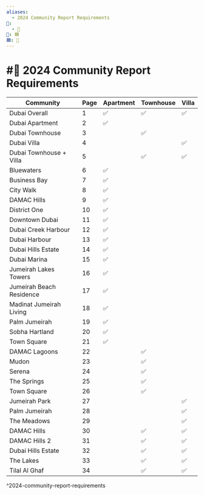 ```yaml
---
aliases:
  - 2024 Community Report Requirements
📁:
  - 💼
💼: 🟦
🟦: 📍
---
```

# #📝 2024 Community Report Requirements

| Community                | Page | Apartment | Townhouse | Villa |
| ------------------------ | ---- | --------- | --------- | ----- |
| Dubai Overall            | 1    | ✅         | ✅         | ✅     |
| Dubai Apartment          | 2    | ✅         |           |       |
| Dubai Townhouse          | 3    |           | ✅         |       |
| Dubai Villa              | 4    |           |           | ✅     |
| Dubai Townhouse + Villa  | 5    |           | ✅         | ✅     |
| Bluewaters               | 6    | ✅         |           |       |
| Business Bay             | 7    | ✅         |           |       |
| City Walk                | 8    | ✅         |           |       |
| DAMAC Hills              | 9    | ✅         |           |       |
| District One             | 10   | ✅         |           |       |
| Downtown Dubai           | 11   | ✅         |           |       |
| Dubai Creek Harbour      | 12   | ✅         |           |       |
| Dubai Harbour            | 13   | ✅         |           |       |
| Dubai Hills Estate       | 14   | ✅         |           |       |
| Dubai Marina             | 15   | ✅         |           |       |
| Jumeirah Lakes Towers    | 16   | ✅         |           |       |
| Jumeirah Beach Residence | 17   | ✅         |           |       |
| Madinat Jumeirah Living  | 18   | ✅         |           |       |
| Palm Jumeirah            | 19   | ✅         |           |       |
| Sobha Hartland           | 20   | ✅         |           |       |
| Town Square              | 21   | ✅         |           |       |
| DAMAC Lagoons            | 22   |           | ✅         |       |
| Mudon                    | 23   |           | ✅         |       |
| Serena                   | 24   |           | ✅         |       |
| The Springs              | 25   |           | ✅         |       |
| Town Square              | 26   |           | ✅         |       |
| Jumeirah Park            | 27   |           |           | ✅     |
| Palm Jumeirah            | 28   |           |           | ✅     |
| The Meadows              | 29   |           |           | ✅     |
| DAMAC Hills              | 30   |           | ✅         | ✅     |
| DAMAC Hills 2            | 31   |           | ✅         | ✅     |
| Dubai Hills Estate       | 32   |           | ✅         | ✅     |
| The Lakes                | 33   |           | ✅         | ✅     |
| Tilal Al Ghaf            | 34   |           | ✅         | ✅     |

^2024-community-report-requirements